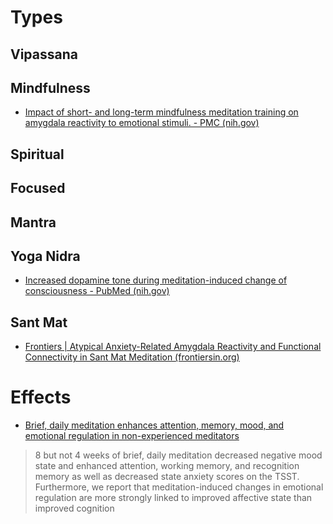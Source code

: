 # Types
## Vipassana

## Mindfulness

- [Impact of short- and long-term mindfulness meditation training on amygdala reactivity to emotional stimuli. - PMC (nih.gov)](https://www.ncbi.nlm.nih.gov/pmc/articles/PMC6671286/)

## Spiritual

## Focused

## Mantra

## Yoga Nidra

- [Increased dopamine tone during meditation-induced change of consciousness - PubMed (nih.gov)](https://pubmed.ncbi.nlm.nih.gov/11958969/)

## Sant Mat

- [Frontiers | Atypical Anxiety-Related Amygdala Reactivity and Functional Connectivity in Sant Mat Meditation (frontiersin.org)](https://www.frontiersin.org/journals/behavioral-neuroscience/articles/10.3389/fnbeh.2018.00298/full)

# Effects
- [Brief, daily meditation enhances attention, memory, mood, and emotional regulation in non-experienced meditators](https://www.sciencedirect.com/science/article/abs/pii/S016643281830322X?via%3Dihub)
> 8 but not 4 weeks of brief, daily meditation decreased negative mood state and enhanced attention, working memory, and recognition memory as well as decreased state anxiety scores on the TSST. Furthermore, we report that meditation-induced changes in emotional regulation are more strongly linked to improved affective state than improved cognition